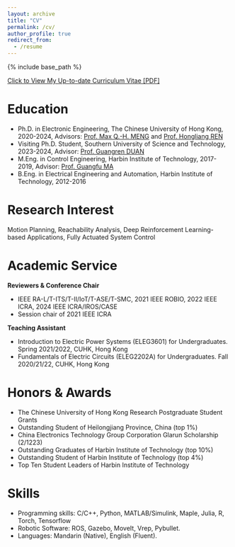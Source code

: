 ```yaml
---
layout: archive
title: "CV"
permalink: /cv/
author_profile: true
redirect_from:
  - /resume
---
```


{% include base_path %}

[Click to View My Up-to-date Curriculum Vitae [PDF]](/files/cv.pdf) 

Education
======
* Ph.D. in Electronic Engineering, The Chinese University of Hong Kong, 2020-2024, Advisors: [Prof. Max Q.-H. MENG](https://www.ee.cuhk.edu.hk/~qhmeng/) and [Prof. Hongliang REN](https://www.ee.cuhk.edu.hk/en-gb/people/academic-staff/professors/prof-ren-hongliang)
* Visiting Ph.D. Student, Southern University of Science and Technology, 2023-2024, Advisor: [Prof. Guangren DUAN](https://www.sustech.edu.cn/en/faculties/guangrenduan.html)
* M.Eng. in Control Engineering, Harbin Institute of Technology, 2017-2019, Advisor: [Prof. Guangfu MA](http://homepage.hit.edu.cn/maguangfu)
* B.Eng. in Electrical Engineering and Automation, Harbin Institute of Technology, 2012-2016

Research Interest
=======
Motion Planning, Reachability Analysis, Deep Reinforcement Learning-based Applications, Fully Actuated System Control

Academic Service
======
**Reviewers & Conference Chair**
- IEEE RA-L/T-ITS/T-II/IoT/T-ASE/T-SMC, 2021 IEEE ROBIO, 2022 IEEE ICRA, 2024 IEEE ICRA/IROS/CASE
- Session chair of 2021 IEEE ICRA

**Teaching Assistant**
- Introduction to Electric Power Systems (ELEG3601) for Undergraduates. Spring 2021/2022, CUHK, Hong Kong
- Fundamentals of Electric Circuits (ELEG2202A) for Undergraduates. Fall 2020/21/22, CUHK, Hong Kong

Honors & Awards
======
- The Chinese University of Hong Kong Research Postgraduate Student Grants 
- Outstanding Student of Heilongjiang Province, China (top 1%)
- China Electronics Technology Group Corporation Glarun Scholarship (2/1223)
- Outstanding Graduates of Harbin Institute of Technology (top 10%)
- Outstanding Student of Harbin Institute of Technology (top 4%)
- Top Ten Student Leaders of Harbin Institute of Technology


<!--Work experience
======
* **Intern** at 2012 Lab, Huawei Technologies Co. Ltd., Shenzhen, China, 04/2021 – 09/2021
  * Duties included: Real-time motion planning for the mobile manipulator in cluttered static/dynamic environments.
 
* **Research Assistant** at CUHK, Midstream Research Programme for University, ITC, Hong Kong SAR, China, 07/2019-08/2020
  * Duties included: Development of a robotic rollator-orthosis system for mobility augmentation and eldercare
 
* **Student Member** at HIT, Cross task with Beijing Institute of Spacecraft Environment Engineering, Harbin, China
  * Duties included: Design and implementation of control system for pneumatically actuated continuum manipulator
  -->


Skills
======
* Programming skills: C/C++, Python, MATLAB/Simulink, Maple, Julia, R, Torch, Tensorflow
* Robotic Software: ROS, Gazebo, MoveIt, Vrep, Pybullet.
* Languages: Mandarin (Native), English (Fluent).
